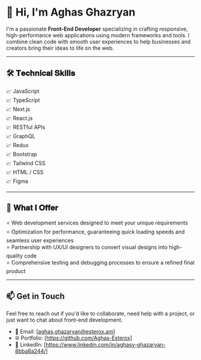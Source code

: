# 👋 Hi, I'm Aghas Ghazryan

I'm a passionate **Front-End Developer** specializing in crafting responsive, high-performance web applications using modern frameworks and tools. I combine clean code with smooth user experiences to help businesses and creators bring their ideas to life on the web.

---

## 🛠 𝐓𝐞𝐜𝐡𝐧𝐢𝐜𝐚𝐥 𝐒𝐤𝐢𝐥𝐥𝐬

📈 JavaScript  
📈 TypeScript  
📈 Next.js  
📈 React.js  
📈 RESTful APIs  
📈 GraphQL  
📈 Redux  
📈 Bootstrap  
📈 Tailwind CSS  
📈 HTML / CSS  
📈 Figma

---

## 💼 𝐖𝐡𝐚𝐭 𝐈 𝐎𝐟𝐟𝐞𝐫

⭐️ Web development services designed to meet your unique requirements  
⭐️ Optimization for performance, guaranteeing quick loading speeds and seamless user experiences  
⭐️ Partnership with UX/UI designers to convert visual designs into high-quality code  
⭐️ Comprehensive testing and debugging processes to ensure a refined final product

---

## 📫 Get in Touch

Feel free to reach out if you'd like to collaborate, need help with a project, or just want to chat about front-end development.

- 📧 Email: [aghas.ghazaryan@esterox.am]
- 🌐 Portfolio: [https://github.com/Aghas-Esterox]
- 💼 LinkedIn: [https://www.linkedin.com/in/aghasy-ghazaryan-8bba8a244/]


